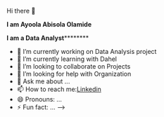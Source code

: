  Hi there 👋


**I am Ayoola Abisola Olamide**

**I am a Data Analyst**********
- 🔭 I’m currently working on Data Analysis project
- 🌱 I’m currently learning with Dahel
- 👯 I’m looking to collaborate on Projects
- 🤔 I’m looking for help with Organization
- 💬 Ask me about ...
- 📫 How to reach me:[Linkedin](https://www.linkedin.com/in/abisolaayoola?utm_source=share&utm_campaign=share_via&utm_content=profile&utm_medium=ios_app)
- 😄 Pronouns: ...
- ⚡ Fun fact: ...
-->

